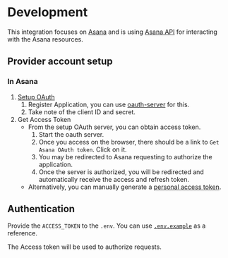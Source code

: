 # Development

This integration focuses on [Asana](https://asana.com/) and is using
[Asana API](https://developers.asana.com/docs) for interacting with the Asana
resources.

## Provider account setup

### In Asana

1. [Setup OAuth](https://developers.asana.com/docs/oauth)
   1. Register Application, you can use [oauth-server](../oauth-server/) for
      this.
   2. Take note of the client ID and secret.
2. Get Access Token
   - From the setup OAuth server, you can obtain access token.
     1. Start the oauth server.
     2. Once you access on the browser, there should be a link to
        `Get Asana OAuth token`. Click on it.
     3. You may be redirected to Asana requesting to authorize the application.
     4. Once the server is authorized, you will be redirected and automatically
        receive the access and refresh token.
   - Alternatively, you can manually generate a
     [personal access token](https://developers.asana.com/docs/personal-access-token).

## Authentication

Provide the `ACCESS_TOKEN` to the `.env`. You can use
[`.env.example`](../.env.example) as a reference.

The Access token will be used to authorize requests.
